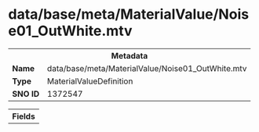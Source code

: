 <h1>data/base/meta/MaterialValue/Noise01_OutWhite.mtv</h1><table><tr><th colspan="100%">Metadata</th></tr><tr><td><b>Name</b></td><td>data/base/meta/MaterialValue/Noise01_OutWhite.mtv</td></tr><tr><td><b>Type</b></td><td>MaterialValueDefinition</td></tr><tr><td><b>SNO ID</b></td><td>1372547</td></tr></table>

<table><tr><th colspan="100%">Fields</th></tr></table>

